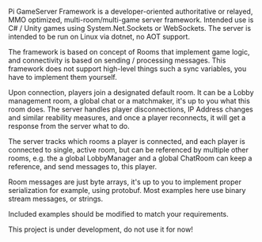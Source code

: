 Pi GameServer Framework is a developer-oriented authoritative or relayed, MMO optimized, multi-room/multi-game server framework.
Intended use is C# / Unity games using System.Net.Sockets or WebSockets.
The server is intended to be run on Linux via dotnet, no AOT support.

The framework is based on concept of Rooms that implement game logic, and connectivity is based on sending / processing messages.
This framework does not support high-level things such a sync variables, you have to implement them yourself. 

Upon connection, players join a designated default room. It can be a Lobby management room, a global chat or a matchmaker, it's up to you what this room does.
The server handles player disconnections, IP Address changes and similar reability measures, and once a player reconnects, it will get a response from the server what to do.

The server tracks which rooms a player is connected, and each player is connected to single, active room, but can be referenced by multiple other rooms, 
e.g. the a global LobbyManager and a global ChatRoom can keep a reference, and send messages to, this player. 

Room messages are just byte arrays, it's up to you to implement proper serialization for example, using protobuf. 
Most examples here use binary stream messages, or strings.

Included examples should be modified to match your requirements. 

This project is under development, do not use it for now!
